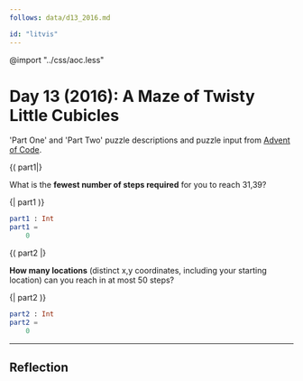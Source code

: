 ```yaml
---
follows: data/d13_2016.md

id: "litvis"
---
```


@import "../css/aoc.less"

# Day 13 (2016): A Maze of Twisty Little Cubicles

'Part One' and 'Part Two' puzzle descriptions and puzzle input from [Advent of Code](https://adventofcode.com/2016/day/13).

{( part1|}

What is the **fewest number of steps required** for you to reach 31,39?

{| part1 )}

```elm {l r}
part1 : Int
part1 =
    0
```

{( part2 |}

**How many locations** (distinct x,y coordinates, including your starting location) can you reach in at most 50 steps?

{| part2 )}

```elm {l r}
part2 : Int
part2 =
    0
```

---

## Reflection
